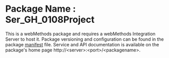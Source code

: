 # Package Name : Ser_GH_0108Project
This is a webMethods package and requires a webMethods Integration Server to host it. Package versioning and configuration can be found in the package [manifest](./Ser_GH_0108Project/manifest.v3) file. Service and API documentation is available on the package's home page http://&lt;server&gt;:&lt;port&gt;/&lt;packagename>.